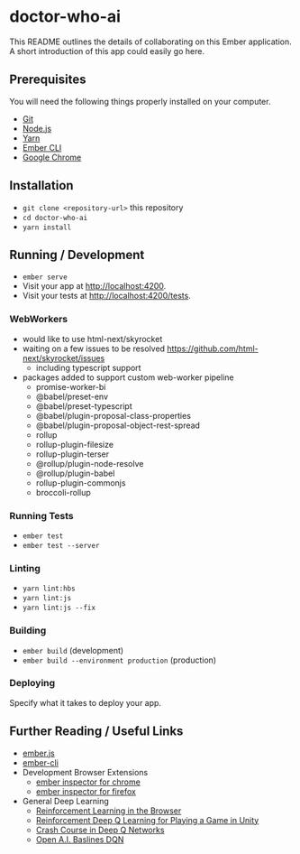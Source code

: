 # doctor-who-ai

This README outlines the details of collaborating on this Ember application.
A short introduction of this app could easily go here.

## Prerequisites

You will need the following things properly installed on your computer.

* [Git](https://git-scm.com/)
* [Node.js](https://nodejs.org/)
* [Yarn](https://yarnpkg.com/)
* [Ember CLI](https://ember-cli.com/)
* [Google Chrome](https://google.com/chrome/)

## Installation

* `git clone <repository-url>` this repository
* `cd doctor-who-ai`
* `yarn install`

## Running / Development

* `ember serve`
* Visit your app at [http://localhost:4200](http://localhost:4200).
* Visit your tests at [http://localhost:4200/tests](http://localhost:4200/tests).

### WebWorkers

 - would like to use html-next/skyrocket
 - waiting on a few issues to be resolved https://github.com/html-next/skyrocket/issues
   - including typescript support
 - packages added to support custom web-worker pipeline
   - promise-worker-bi
   - @babel/preset-env
   - @babel/preset-typescript
   - @babel/plugin-proposal-class-properties
   - @babel/plugin-proposal-object-rest-spread
   - rollup
   - rollup-plugin-filesize
   - rollup-plugin-terser
   - @rollup/plugin-node-resolve
   - @rollup/plugin-babel
   - rollup-plugin-commonjs
   - broccoli-rollup

### Running Tests

* `ember test`
* `ember test --server`

### Linting

* `yarn lint:hbs`
* `yarn lint:js`
* `yarn lint:js --fix`

### Building

* `ember build` (development)
* `ember build --environment production` (production)

### Deploying

Specify what it takes to deploy your app.

## Further Reading / Useful Links

* [ember.js](https://emberjs.com/)
* [ember-cli](https://ember-cli.com/)
* Development Browser Extensions
  * [ember inspector for chrome](https://chrome.google.com/webstore/detail/ember-inspector/bmdblncegkenkacieihfhpjfppoconhi)
  * [ember inspector for firefox](https://addons.mozilla.org/en-US/firefox/addon/ember-inspector/)
* General Deep Learning
  * [Reinforcement Learning in the Browser](https://medium.com/@pierrerouhard/reinforcement-learning-in-the-browser-an-introduction-to-tensorflow-js-9a02b143c099)
  * [Reinforcement Deep Q Learning for Playing a Game in Unity](https://medium.com/ml2vec/reinforcement-deep-q-learning-for-playing-a-game-in-unity-d2577fb50a81)
  * [Crash Course in Deep Q Networks](https://towardsdatascience.com/qrash-course-deep-q-networks-from-the-ground-up-1bbda41d3677)
  * [Open A.I. Baslines DQN](https://openai.com/blog/openai-baselines-dqn/)
